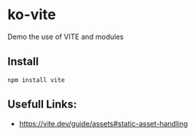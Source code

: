 # ko-vite
Demo the use of VITE and modules

## Install
```npm install vite```

## Usefull Links:
- https://vite.dev/guide/assets#static-asset-handling
